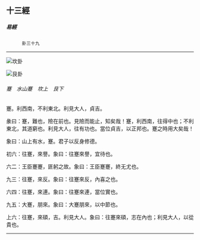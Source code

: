 

## 十三經

##### 易經
　　　`卦三十九`

* * *

![坎卦](../../imgs/a004.gif)

![艮卦](../../imgs/a005.gif)

###### 蹇　水山蹇　坎上　艮下

蹇。利西南，不利東北。利見大人，貞吉。

彖曰：蹇，難也，險在前也。見險而能止，知矣哉！蹇，利西南，往得中也；不利東北，其道窮也。利見大人，往有功也。當位貞吉，以正邦也。蹇之時用大矣哉！

象曰：山上有水，蹇。君子以反身修德。

初六：往蹇，來譽。象曰：往蹇來譽，宜待也。

六二：王臣蹇蹇，匪躬之故。象曰：王臣蹇蹇，終无尤也。

九三：往蹇，來反。象曰：往蹇來反，內喜之也。

六四：往蹇，來連。象曰：往蹇來連，當位實也。

九五：大蹇，朋來。象曰：大蹇朋來，以中節也。

上六：往蹇，來碩，吉。利見大人。象曰：往蹇來碩，志在內也；利見大人，以從貴也。

* * *

